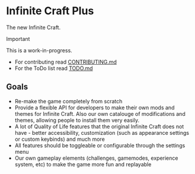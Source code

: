 # Infinite Craft Plus

The new Infinite Craft.

> [!IMPORTANT]  
> This is a work-in-progress. 

- For contributing read [CONTRIBUTING.md](CONTRIBUTING.md)
- For the ToDo list read [TODO.md](TODO.md)

## Goals

- Re-make the game completely from scratch
- Provide a flexible API for developers to make their own mods and themes for Infinite Craft. Also our own catalouge of modifications and themes, allowing people to install them very easily.
- A lot of Quality of Life features that the original Infinite Craft does not have - better accessibility, customization (such as appearance settings or custom keybinds) and much more
- All features should be toggleable or configurable through the settings menu
- Our own gameplay elements (challenges, gamemodes, experience system, etc) to make the game more fun and replayable
